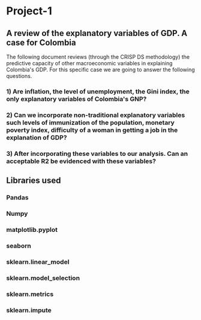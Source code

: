 # Project-1

## A review of the explanatory variables of GDP. A case for Colombia

The following document reviews (through the CRISP DS methodology) the predictive capacity of other macroeconomic variables in explaining Colombia's GDP. For this specific case we are going to answer the following questions.

### 1) Are inflation, the level of unemployment, the Gini index, the only explanatory variables of Colombia's GNP?
### 2) Can we incorporate non-traditional explanatory variables such levels of immunization of the population, monetary poverty index, difficulty of a woman in getting a job in the explanation of GDP?
### 3) After incorporating these variables to our analysis. Can an acceptable R2 be evidenced with these variables?

## Libraries used

### Pandas
### Numpy
### matplotlib.pyplot
### seaborn 
### sklearn.linear_model 
### sklearn.model_selection 
### sklearn.metrics 
### sklearn.impute 


